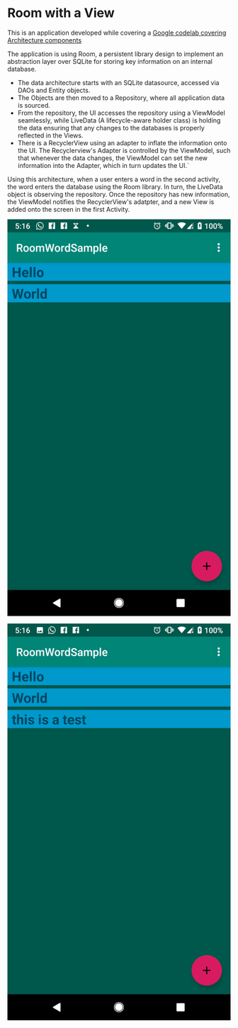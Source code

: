 # Room with a View

This is an application developed while covering a [Google codelab covering Architecture components](https://codelabs.developers.google.com/codelabs/android-room-with-a-view/#13)

The application is using Room, a persistent library design to implement an abstraction layer over SQLite for storing key information on an internal database.

- The data architecture starts with an SQLite datasource, accessed via DAOs and Entity objects. 
- The Objects are then moved to a Repository, where all application data is sourced.
- From the repository, the UI accesses the repository using a ViewModel seamlessly, while LiveData (A lifecycle-aware holder class) is holding the data ensuring that any changes to the databases is properly reflected in the Views.
- There is a RecyclerView using an adapter to inflate the information onto the UI. The Recyclerview's Adapter is controlled by the ViewModel, such that whenever the data changes, the ViewModel can set the new information into the Adapter, which in turn updates the UI.`


Using this architecture, when a user enters a word in the second activity, the word enters the database using the Room library. In turn, the LiveData object is observing the repository. Once the repository has new information, the ViewModel notifies the RecyclerView's adatpter, and a new View is added onto the screen in the first Activity.


![](https://github.com/ssmobile/room-word-sample/blob/master/screenshots/before.png?raw=true)

![](https://github.com/ssmobile/room-word-sample/blob/master/screenshots/after.png?raw=true)
